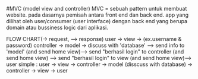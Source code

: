 #MVC (model view and controller)
MVC = sebuah pattern untuk membuat website. pada dasarnya 
pemisah antara front end dan back end. app yang dilihat oleh user/consumer (user interface)
dengan back end yang berupa domain atau bussiness logic dari aplikasi.

 FLOW CHART(-> request, --> response)
user -> view -> (ex.username & password) controller -> model -> discuss with 'database' 
--> send info to 'model' (and send home view)--> send "berhasil login" to controller (and send home view)
--> send "berhasil login" to view (and send home view)--> user
simple : 
user -> view -> controller -> model (disscuss with database) -> controller -> view -> user

